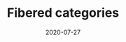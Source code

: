 ---
title: "Fibered categories"
collection: talks
category: misc
event: "Online reading group on stacks"
venue: "MPIM, DE"
date: 2020-07-27
slides: "/files/talks/2020-07-27.pdf"
---